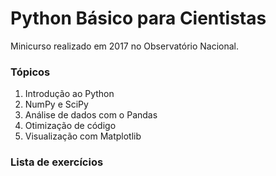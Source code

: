 # Python Básico para Cientistas

Minicurso realizado em 2017 no Observatório Nacional.

### Tópicos

1. Introdução ao Python
2. NumPy e SciPy
3. Análise de dados com o Pandas
4. Otimização de código
5. Visualização com Matplotlib

### Lista de exercícios
